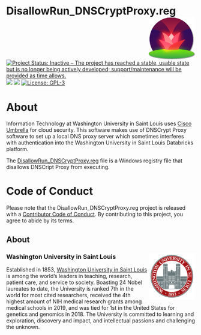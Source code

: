 # DisallowRun_DNSCryptProxy.reg <img src="img/DisallowRun_DNSCryptProxy.reg.png" align="right" width="125px" />

[![Project Status: Inactive – The project has reached a stable, usable state but is no longer being actively developed; support/maintenance will be provided as time allows.](https://www.repostatus.org/badges/latest/inactive.svg)](https://www.repostatus.org/#inactive)
[![](https://img.shields.io/badge/devel%20version-1.0.0-green.svg)](https://github.com/the-mad-statter/DisallowRun_DNSCryptProxy.reg)
[![](https://img.shields.io/github/last-commit/the-mad-statter/DisallowRun_DNSCryptProxy.reg.svg)](https://github.com/the-mad-statter/DisallowRun_DNSCryptProxy.reg/commits/main)
[![License: GPL-3](https://img.shields.io/badge/license-GPL--3-blue.svg)](https://www.gnu.org/licenses/gpl-3.0.en.html) 

# About

Information Technology at Washington University in Saint Louis uses [Cisco Umbrella](https://umbrella.cisco.com/) for cloud security. This software makes use of DNSCrypt Proxy software to set up a local DNS proxy server which sometimes interferes with authentication into the Washington University in Saint Louis Databricks platform.

The [DisallowRun_DNSCryptProxy.reg](DisallowRun_DNSCryptProxy.reg) file is a Windows registry file that disallows DNSCript Proxy from executing.

# Code of Conduct

Please note that the DisallowRun_DNSCryptProxy.reg project is released with a [Contributor Code of Conduct](https://contributor-covenant.org/version/2/0/CODE_OF_CONDUCT.html). By contributing to this project, you agree to abide by its terms.

## About

### Washington University in Saint Louis <img src="img/brookings_seal.png" align="right" width="125px"/>

Established in 1853, [Washington University in Saint Louis](https://www.wustl.edu) is among the world’s leaders in teaching, research, patient care, and service to society. Boasting 24 Nobel laureates to date, the University is ranked 7th in the world for most cited researchers, received the 4th highest amount of NIH medical research grants among medical schools in 2019, and was tied for 1st in the United States for genetics and genomics in 2018. The University is committed to learning and exploration, discovery and impact, and intellectual passions and challenging the unknown.
